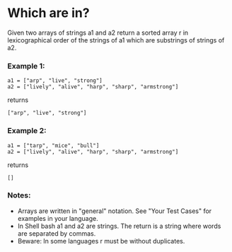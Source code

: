 # Which are in?

Given two arrays of strings a1 and a2 return a sorted array r in lexicographical order of the strings of a1 which are substrings of strings of a2.

### Example 1:

```
a1 = ["arp", "live", "strong"]
a2 = ["lively", "alive", "harp", "sharp", "armstrong"]
```

returns 

```
["arp", "live", "strong"]
```

### Example 2:

```
a1 = ["tarp", "mice", "bull"]
a2 = ["lively", "alive", "harp", "sharp", "armstrong"]
```

returns 

```
[]
```

### Notes:

- Arrays are written in "general" notation. See "Your Test Cases" for examples in your language.
- In Shell bash a1 and a2 are strings. The return is a string where words are separated by commas.
- Beware: In some languages r must be without duplicates.

